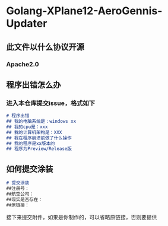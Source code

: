 # Golang-XPlane12-AeroGennis-Updater
## 此文件以什么协议开源
   ### Apache2.0
   ## 程序出错怎么办
   ### 进入本仓库提交issue，格式如下
  ```Markdown
# 程序出错
## 我的电脑系统是：windows xx
## 我的cpu是：xxx
## 我的计算机架构是：XXX
## 我在程序崩溃前做了什么操作
## 我的程序是xx版本的
## 程序为Preview/Release版
```
## 如何提交涂装
```Markdown
# 提交涂装
##注册号：
##航空公司：
##现实是否存在：
##原链接：
```
接下来提交附件，如果是你制作的，可以省略原链接，否则要提供
